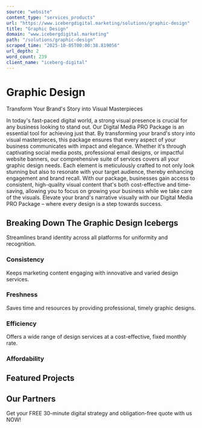 ```yaml
---
source: "website"
content_type: "services_products"
url: "https://www.icebergdigital.marketing/solutions/graphic-design"
title: "Graphic Design"
domain: "www.icebergdigital.marketing"
path: "/solutions/graphic-design"
scraped_time: "2025-10-05T00:00:38.819056"
url_depth: 2
word_count: 239
client_name: "iceberg-digital"
---
```


# Graphic Design

Transform Your Brand's Story into Visual Masterpieces

In today's fast-paced digital world, a strong visual presence is crucial for any business looking to stand out. Our Digital Media PRO Package is an essential tool for achieving just that. By transforming your brand's story into visual masterpieces, this package ensures that every aspect of your business communicates with impact and elegance. Whether it's through captivating social media posts, professional email designs, or impactful website banners, our comprehensive suite of services covers all your graphic design needs. Each element is meticulously crafted to not only look stunning but also to resonate with your target audience, thereby enhancing engagement and brand recall. With our package, businesses gain access to consistent, high-quality visual content that's both cost-effective and time-saving, allowing you to focus on growing your business while we take care of the visuals. Elevate your brand's narrative visually with our Digital Media PRO Package – where every design is a step towards success.

## Breaking Down The Graphic Design Icebergs

Streamlines brand identity across all platforms for uniformity and recognition.

### Consistency

Keeps marketing content engaging with innovative and varied design services.

### Freshness

Saves time and resources by providing professional, timely graphic designs.

### Efficiency

Offers a wide range of design services at a cost-effective, fixed monthly rate.

### Affordability

## Featured Projects

## Our Partners

Get your FREE 30-minute digital strategy and obligation-free quote with us NOW!